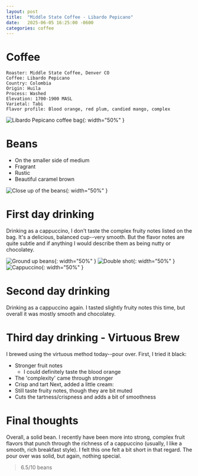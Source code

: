 ```yaml
---
layout: post
title:  "Middle State Coffee - Libardo Pepicano"
date:   2025-06-05 16:25:00 -0600
categories: coffee
---
```


# Coffee
```coffee-attribs
Roaster: Middle State Coffee, Denver CO
Coffee: Libardo Pepicano
Country: Colombia
Origin: Huila
Process: Washed
Elevation: 1700-1900 MASL
Varietal: Tabi
Flavor profile: Blood orange, red plum, candied mango, complex
```

![Libardo Pepicano coffee bag]({{site.baseurl}}/assets/images/coffee/middle-state/libardo-pepicano/IMG_1975.png){: width="50%" }

# Beans
- On the smaller side of medium
- Fragrant
- Rustic
- Beautiful caramel brown

![Close up of the beans]({{site.baseurl}}/assets/images/coffee/middle-state/libardo-pepicano/IMG_1981.png){: width="50%" }

# First day drinking
Drinking as a cappuccino, I don't taste the complex fruity notes listed on the bag. It's a delicious, balanced cup--very smooth. But the flavor notes are quite subtle and if anything I would describe them as being nutty or chocolatey.

![Ground up beans]({{site.baseurl}}/assets/images/coffee/middle-state/libardo-pepicano/IMG_1982.png){: width="50%" }
![Double shot]({{site.baseurl}}/assets/images/coffee/middle-state/libardo-pepicano/IMG_1987.png){: width="50%" }
![Cappuccino]({{site.baseurl}}/assets/images/coffee/middle-state/libardo-pepicano/IMG_1991.png){: width="50%" }

# Second day drinking
Drinking as a cappuccino again. I tasted slightly fruity notes this time, but overall it was mostly smooth and chocolatey.

# Third day drinking - Virtuous Brew
I brewed using the virtuous method today--pour over. First, I tried it black:
- Stronger fruit notes
    - I could definitely taste the blood orange
- The 'complexity' came through stronger
- Crisp and tart
Next, added a little cream:
- Still taste fruity notes, though they are bit muted
- Cuts the tartness/crispness and adds a bit of smoothness

# Final thoughts
Overall, a solid bean. I recently have been more into strong, complex fruit flavors that punch through the richness of a cappuccino (usually, I like a smooth, rich breakfast style). I felt this one felt a bit short in that regard. The pour over was solid, but again, nothing special.

> 6.5/10 beans
